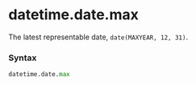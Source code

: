 # datetime.date.max

The latest representable date, `date(MAXYEAR, 12, 31)`.

### Syntax

```python
datetime.date.max
```